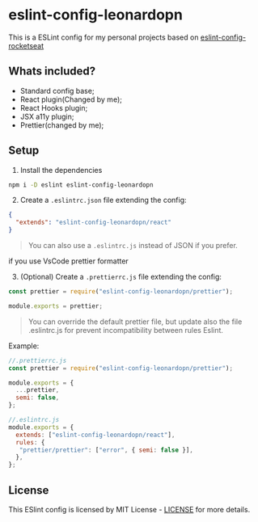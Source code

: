 # eslint-config-leonardopn

This is a ESLint config for my personal projects based on [eslint-config-rocketseat
](https://github.com/Rocketseat/eslint-config-rocketseat)

## Whats included?

- Standard config base;
- React plugin(Changed by me);
- React Hooks plugin;
- JSX a11y plugin;
- Prettier(changed by me);

## Setup

1. Install the dependencies

```bash
npm i -D eslint eslint-config-leonardopn
```

2. Create a `.eslintrc.json` file extending the config:

```json
{
  "extends": "eslint-config-leonardopn/react"
}
```

> You can also use a `.eslintrc.js` instead of JSON if you prefer.

if you use VsCode prettier formatter

3. (Optional) Create a `.prettierrc.js` file extending the config:

```js
const prettier = require("eslint-config-leonardopn/prettier");

module.exports = prettier;
```

> You can override the default prettier file, but update also the file .eslintrc.js for prevent incompatibility between rules Eslint.

Example:

```js
//.prettierrc.js
const prettier = require("eslint-config-leonardopn/prettier");

module.exports = {
  ...prettier,
  semi: false,
};
```

```js
//.eslintrc.js
module.exports = {
  extends: ["eslint-config-leonardopn/react"],
  rules: {
   "prettier/prettier": ["error", { semi: false }],
  },
};
```

## License

This ESlint config is licensed by MIT License - [LICENSE](LICENSE.md) for more details.
